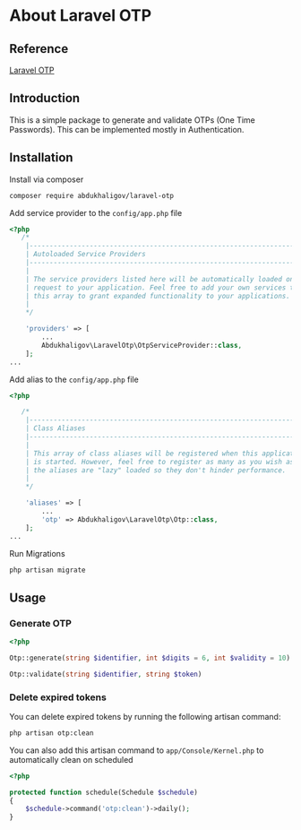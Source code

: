 # About Laravel OTP

## Reference
  
[Laravel OTP](https://github.com/ichtrojan/laravel-otp "Cheers")

## Introduction

This is a simple package to generate and validate OTPs (One Time Passwords). This can be implemented mostly in Authentication.

## Installation

Install via composer

```bash
composer require abdukhaligov/laravel-otp
```

Add service provider to the `config/app.php` file

```php
<?php
   /*
    |--------------------------------------------------------------------------
    | Autoloaded Service Providers
    |--------------------------------------------------------------------------
    |
    | The service providers listed here will be automatically loaded on the
    | request to your application. Feel free to add your own services to
    | this array to grant expanded functionality to your applications.
    |
    */

    'providers' => [
        ...
        Abdukhaligov\LaravelOtp\OtpServiceProvider::class,
    ];
...
```

Add alias to the `config/app.php` file

```php
<?php

   /*
    |--------------------------------------------------------------------------
    | Class Aliases
    |--------------------------------------------------------------------------
    |
    | This array of class aliases will be registered when this application
    | is started. However, feel free to register as many as you wish as
    | the aliases are "lazy" loaded so they don't hinder performance.
    |
    */

    'aliases' => [
        ...
        'otp' => Abdukhaligov\LaravelOtp\Otp::class,
    ];
...
```

Run Migrations

```bash
php artisan migrate
```

## Usage


### Generate OTP

```php
<?php

Otp::generate(string $identifier, int $digits = 6, int $validity = 10)

Otp::validate(string $identifier, string $token)
```

### Delete expired tokens
You can delete expired tokens by running the following artisan command:
```bash
php artisan otp:clean
```
You can also add this artisan command to `app/Console/Kernel.php` to automatically clean on scheduled
```php
<?php

protected function schedule(Schedule $schedule)
{
    $schedule->command('otp:clean')->daily();
}
```
